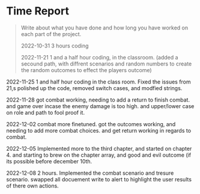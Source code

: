 # Time Report

> Write about what you have done and how long you have worked on each part of the project.
>
> 2022-10-31
> 3 hours coding
>
> 2022-11-21
> 1 and a half hour coding, in the classroom. (added a secound path, with diffrent scenarios and random numbers to create the random outcomes to effect the players outcome)

2022-11-25 
1 and half hour coding in the class room.
Fixed the issues from 21,s polished up the code, removed switch cases, and modfied strings.

2022-11-28
got combat working, needing to add a return to finish combat. and game over incase the enemy damage is too high. 
and upper/lower case on role and path to fool proof it. 

2022-12-02
combat more finetuned. got the outcomes working, and needing to add more combat choices.
and get return working in regards to combat.

2022-12-05
Implemented more to the third chapter,
and started on chapter 4. and starting to brew on the chapter array, and good and evil outcome (if its possible before december 10th.

2022-12-08
2 hours.
Implemented the combat scenario and tresure scenario. swapped all docuement write to alert to highlight the user results of there own actions.
